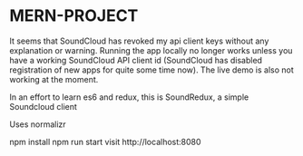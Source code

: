# MERN-PROJECT

It seems that SoundCloud has revoked my api client keys without any explanation or warning. Running the app locally no longer works unless you have a working SoundCloud API client id (SoundCloud has disabled registration of new apps for quite some time now). The live demo is also not working at the moment.

In an effort to learn es6 and redux, this is SoundRedux, a simple Soundcloud client


Uses normalizr

npm install
npm run start
visit http://localhost:8080
